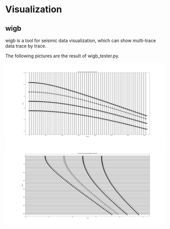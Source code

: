 # Visualization

## wigb

wigb is a tool for seismic data visualization, which can show multi-trace data trace by trace.

The following pictures are the result of wigb_tester.py.

![wigb_tester](../img/wigb_tester.png)
![wigb_tester](../img/wigb_tester_hor.png)
